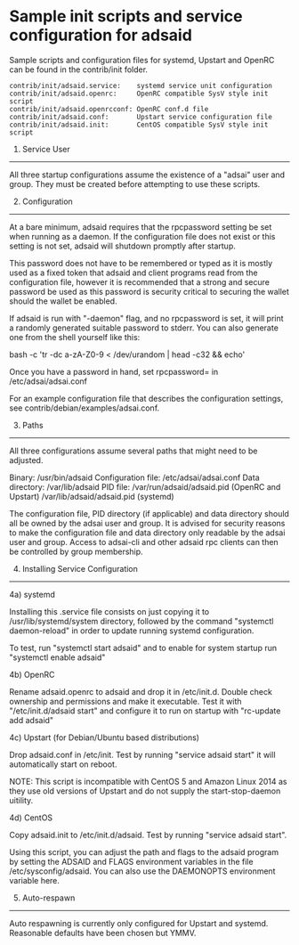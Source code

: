 Sample init scripts and service configuration for adsaid
==========================================================

Sample scripts and configuration files for systemd, Upstart and OpenRC
can be found in the contrib/init folder.

    contrib/init/adsaid.service:    systemd service unit configuration
    contrib/init/adsaid.openrc:     OpenRC compatible SysV style init script
    contrib/init/adsaid.openrcconf: OpenRC conf.d file
    contrib/init/adsaid.conf:       Upstart service configuration file
    contrib/init/adsaid.init:       CentOS compatible SysV style init script

1. Service User
---------------------------------

All three startup configurations assume the existence of a "adsai" user
and group.  They must be created before attempting to use these scripts.

2. Configuration
---------------------------------

At a bare minimum, adsaid requires that the rpcpassword setting be set
when running as a daemon.  If the configuration file does not exist or this
setting is not set, adsaid will shutdown promptly after startup.

This password does not have to be remembered or typed as it is mostly used
as a fixed token that adsaid and client programs read from the configuration
file, however it is recommended that a strong and secure password be used
as this password is security critical to securing the wallet should the
wallet be enabled.

If adsaid is run with "-daemon" flag, and no rpcpassword is set, it will
print a randomly generated suitable password to stderr.  You can also
generate one from the shell yourself like this:

bash -c 'tr -dc a-zA-Z0-9 < /dev/urandom | head -c32 && echo'

Once you have a password in hand, set rpcpassword= in /etc/adsai/adsai.conf

For an example configuration file that describes the configuration settings,
see contrib/debian/examples/adsai.conf.

3. Paths
---------------------------------

All three configurations assume several paths that might need to be adjusted.

Binary:              /usr/bin/adsaid
Configuration file:  /etc/adsai/adsai.conf
Data directory:      /var/lib/adsaid
PID file:            /var/run/adsaid/adsaid.pid (OpenRC and Upstart)
                     /var/lib/adsaid/adsaid.pid (systemd)

The configuration file, PID directory (if applicable) and data directory
should all be owned by the adsai user and group.  It is advised for security
reasons to make the configuration file and data directory only readable by the
adsai user and group.  Access to adsai-cli and other adsaid rpc clients
can then be controlled by group membership.

4. Installing Service Configuration
-----------------------------------

4a) systemd

Installing this .service file consists on just copying it to
/usr/lib/systemd/system directory, followed by the command
"systemctl daemon-reload" in order to update running systemd configuration.

To test, run "systemctl start adsaid" and to enable for system startup run
"systemctl enable adsaid"

4b) OpenRC

Rename adsaid.openrc to adsaid and drop it in /etc/init.d.  Double
check ownership and permissions and make it executable.  Test it with
"/etc/init.d/adsaid start" and configure it to run on startup with
"rc-update add adsaid"

4c) Upstart (for Debian/Ubuntu based distributions)

Drop adsaid.conf in /etc/init.  Test by running "service adsaid start"
it will automatically start on reboot.

NOTE: This script is incompatible with CentOS 5 and Amazon Linux 2014 as they
use old versions of Upstart and do not supply the start-stop-daemon uitility.

4d) CentOS

Copy adsaid.init to /etc/init.d/adsaid. Test by running "service adsaid start".

Using this script, you can adjust the path and flags to the adsaid program by
setting the ADSAID and FLAGS environment variables in the file
/etc/sysconfig/adsaid. You can also use the DAEMONOPTS environment variable here.

5. Auto-respawn
-----------------------------------

Auto respawning is currently only configured for Upstart and systemd.
Reasonable defaults have been chosen but YMMV.
